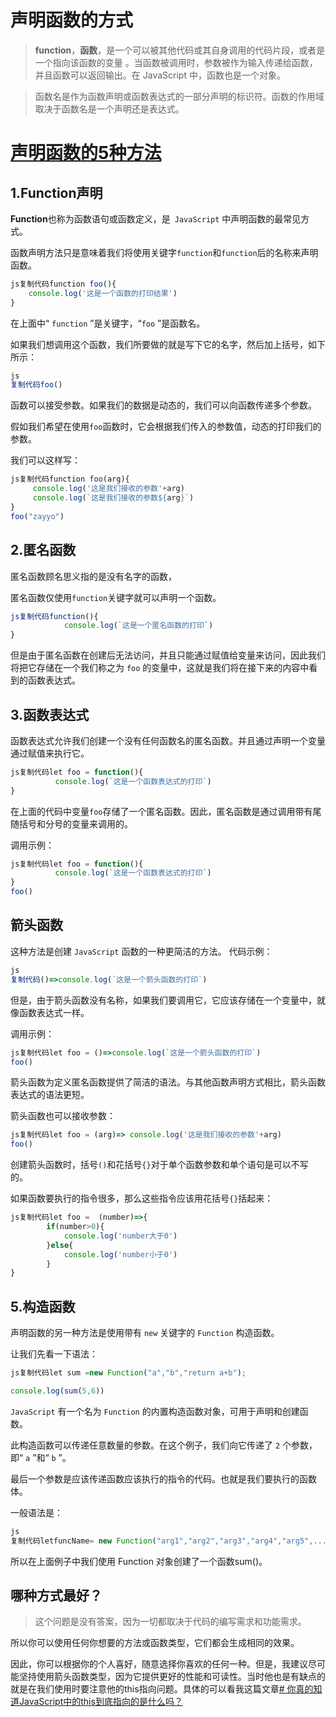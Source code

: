 # 声明函数的方式

> **function**，**函数**，是一个可以被其他代码或其自身调用的代码片段，或者是一个指向该函数的变量 。当函数被调用时，参数被作为输入传递给函数，并且函数可以返回输出。在 JavaScript 中，函数也是一个对象。

> 函数名是作为函数声明或函数表达式的一部分声明的标识符。函数的作用域取决于函数名是一个声明还是表达式。

# [声明函数的5种方法](https://juejin.cn/post/7200417924640931900) 

## 1.Function声明

**Function**也称为函数语句或函数定义，是` JavaScript` 中声明函数的最常见方式。

函数声明方法只是意味着我们将使用关键字`function`和`function`后的名称来声明函数。

```js
js复制代码function foo(){
    console.log('这是一个函数的打印结果')
}
```

在上面中“ `function` ”是关键字，“`foo` ”是函数名。

如果我们想调用这个函数，我们所要做的就是写下它的名字，然后加上括号，如下所示：

```js
js
复制代码foo()
```

函数可以接受参数。如果我们的数据是动态的，我们可以向函数传递多个参数。

假如我们希望在使用`foo`函数时，它会根据我们传入的参数值，动态的打印我们的参数。

我们可以这样写：

```js
js复制代码function foo(arg){
     console.log('这是我们接收的参数'+arg)
     console.log(`这是我们接收的参数${arg}`)
}
foo("zayyo")
```

## 2.匿名函数

匿名函数顾名思义指的是没有名字的函数，

匿名函数仅使用`function`关键字就可以声明一个函数。

```js
js复制代码function(){
            console.log(`这是一个匿名函数的打印`)   
}
```

但是由于匿名函数在创建后无法访问，并且只能通过赋值给变量来访问，因此我们将把它存储在一个我们称之为 `foo` 的变量中，这就是我们将在接下来的内容中看到的函数表达式。

## 3.函数表达式

函数表达式允许我们创建一个没有任何函数名的匿名函数。并且通过声明一个变量通过赋值来执行它。

```js
js复制代码let foo = function(){
          console.log(`这是一个函数表达式的打印`) 
}
```

在上面的代码中变量`foo`存储了一个匿名函数。因此，匿名函数是通过调用带有尾随括号和分号的变量来调用的。

调用示例：

```js
js复制代码let foo = function(){
          console.log(`这是一个函数表达式的打印`) 
}
foo()
```

## 箭头函数

这种方法是创建 `JavaScript` 函数的一种更简洁的方法。 代码示例：

```js
js
复制代码()=>console.log(`这是一个箭头函数的打印`) 
```

但是，由于箭头函数没有名称，如果我们要调用它，它应该存储在一个变量中，就像函数表达式一样。

调用示例：

```js
js复制代码let foo = ()=>console.log(`这是一个箭头函数的打印`) 
foo()
```

箭头函数为定义匿名函数提供了简洁的语法。与其他函数声明方式相比，箭头函数表达式的语法更短。

箭头函数也可以接收参数：

```js
js复制代码let foo = (arg)=> console.log('这是我们接收的参数'+arg)
foo()
```

创建箭头函数时，括号`()`和花括号`{}`对于单个函数参数和单个语句是可以不写的。

如果函数要执行的指令很多，那么这些指令应该用花括号`{}`括起来：

```js
js复制代码let foo =  (number)=>{
        if(number>0){
            console.log('number大于0')
        }else{
            console.log('number小于0')
        }
}
```

## 5.构造函数

声明函数的另一种方法是使用带有 `new` 关键字的 `Function` 构造函数。

让我们先看一下语法：

```js
js复制代码let sum =new Function("a","b","return a+b");

console.log(sum(5,6))
```

`JavaScript` 有一个名为 `Function` 的内置构造函数对象，可用于声明和创建函数。

此构造函数可以传递任意数量的参数。在这个例子，我们向它传递了 `2` 个参数，即“ `a` ”和“ `b` ”。

最后一个参数是应该传递函数应该执行的指令的代码。也就是我们要执行的函数体。

一般语法是：

```js
js
复制代码letfuncName= new Function("arg1","arg2","arg3","arg4","arg5",......,"函数体")
```

所以在上面例子中我们使用 Function 对象创建了一个函数sum()。

## 哪种方式最好？

> 这个问题是没有答案，因为一切都取决于代码的编写需求和功能需求。

所以你可以使用任何你想要的方法或函数类型，它们都会生成相同的效果。

因此，你可以根据你的个人喜好，随意选择你喜欢的任何一种。但是，我建议尽可能坚持使用箭头函数类型，因为它提供更好的性能和可读性。当时他也是有缺点的就是在我们使用时要注意他的this指向问题。具体的可以看我这篇文章[# 你真的知道JavaScript中的this到底指向的是什么吗？](https://juejin.cn/post/7114301656992317448)



